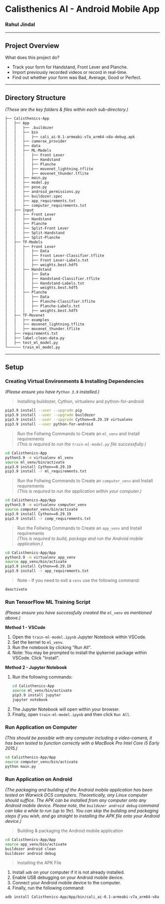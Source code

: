 # Calisthenics AI - Android Mobile App
### Rahul Jindal

---

## Project Overview
What does this project do?
* Track your form for Handstand, Front Lever and Planche.
* Import previously recorded videos or record in real-time.
* Find out whether your form was Bad, Average, Good or Perfect.

---

## Directory Structure
*(These are the key folders & files within each sub-directory.)*

```markdown
├── Calisthenics-App
│   ├── App
│   │   ├── .buildozer
│   │   ├── bin
│   │   │   ├── cali_ai-0.1-armeabi-v7a_arm64-v8a-debug.apk
│   │   ├── camerax_provider
│   │   ├── data
│   │   ├── ML-Models
│   │   │   ├── Front Lever
│   │   │   ├── Handstand
│   │   │   ├── Planche
│   │   │   ├── movenet_lightning.tflite
│   │   │   ├── movenet_thunder.tflite
│   │   ├── main.py
│   │   ├── model.py
│   │   ├── pose.py
│   │   ├── android_permissions.py
│   │   ├── buildozer.spec
│   │   ├── app_requirements.txt
│   │   ├── computer_requirements.txt
│   ├── Input
│   │   ├── Front Lever
│   │   ├── Handstand
│   │   ├── Planche
│   │   ├── Split-Front Lever
│   │   ├── Split-Handstand
│   │   ├── Split-Planche
│   ├── TF-Models
│   │   ├── Front Lever
│   │   │   ├── Data
│   │   │   ├── Front Lever-Classifier.tflite
│   │   │   ├── Front Lever-Labels.txt
│   │   │   ├── weights.best.hdf5
│   │   ├── Handstand
│   │   │   ├── Data
│   │   │   ├── Handstand-Classifier.tflite
│   │   │   ├── Handstand-Labels.txt
│   │   │   ├── weights.best.hdf5
│   │   ├── Planche
│   │   │   ├── Data
│   │   │   ├── Planche-Classifier.tflite
│   │   │   ├── Planche-Labels.txt
│   │   │   ├── weights.best.hdf5
│   ├── TF-Movenet
│   │   ├── examples
│   │   ├── movenet_lightning.tflite
│   │   ├── movenet_thunder.tflite
│   ├── requirements.txt
│   ├── label-clean-data.py
│   ├── test_ml_model.py
└────── train_ml_model.py
```

---

## Setup

### Creating Virtual Environments & Installing Dependencies
*(Please ensure you have `Python 3.9` installed.)*

> Installing buildozer, Cython, virtualenv and python-for-android

```bash
pip3.9 install --user --upgrade pip
pip3.9 install --user --upgrade buildozer 
pip3.9 install --user --upgrade Cython==0.29.19 virtualenv 
pip3.9 install --user python-for-android
```

> Run the Follwing Commands to Create an `ml_venv` and Install requirements \
*(This is required to run the `train-ml-model.py` file successfully.)*

```bash
cd Calisthenics-App
python3.9 -m virtualenv ml_venv
source ml_venv/bin/activate
pip3.9 install Cython==0.29.19
pip3.9 install -r ml_requirements.txt
```

> Run the Follwing Commands to Create an `computer_venv` and Install requirements\
*(This is required to run the application within your computer.)*

```bash
cd Calisthenics-App/App
python3.9 -m virtualenv computer_venv
source computer_venv/bin/activate
pip3.9 install Cython==0.29.19
pip3.9 install -r comp_requirements.txt
```

> Run the Follwing Commands to Create an `app_venv` and Install requirements\
*(This is required to build, package and run the Android mobile application.)*

```bash
cd Calisthenics-App/App
python3.9 -m virtualenv app_venv
source app_venv/bin/activate
pip3.9 install Cython==0.29.19
pip3.9 install -r app_requirements.txt
```

> Note - If you need to exit a `venv` use the following command:
```bash
deactivate
```

### Run TensorFlow ML Training Script
*(Please ensure you have successfully created the `ml_venv` as mentioned above.)*

**Method 1 - VSCode**
1. Open the `train-ml-model.ipynb` Jupyter Notebook within VSCode. 
1. Set the kernel to `ml_venv`. 
1. Run the notebook by clicking "Run All".
1. Note: You may be prompted to install the ipykernel package within VSCode. Click "Install".

**Method 2 - Jupyter Notebook**
1. Run the following commands:
    ```bash
    cd Calisthenics-App
    source ml_venv/bin/activate
    pip3.9 install jupyter
    jupyter notebook
    ```
1. The Jupyter Notebook will open within your browser. 
1. Finally, open `train-ml-model.ipynb` and then click `Run All`.

### Run Application on Computer
*(This should be possible with any computer including a video-camera, it has been tested to function correctly with a MacBook Pro Intel Core i5 Early 2015.)*

```bash
cd Calisthenics-App/App
source computer_venv/bin/activate
python main.py
```

### Run Application on Android
*(The packaging and building of the Android mobile application has been tested on Warwick DCS computers. Theoretically, any Linux computer should suffice. The APK can be installed from any computer onto any Android mobile device. Please note, the `buildozer android debug` command can take a while to run (up to 1hr). You can skip the building and packaging steps if you wish, and go straight to installing the APK file onto your Android device.)*

> Building & packaging the Android mobile application

```bash
cd Calisthenics-App/App
source app_venv/bin/activate
buildozer android clean
buildozer android debug
```

> Installing the APK File

1. Install `adb` on your computer if it is not already installed.
1. Enable USB debugging on your Android mobile device.
1. Connect your Android mobile device to the computer.
1. Finally, run the following command:
```bash
adb install Calisthenics-App/App/bin/cali_ai-0.1-armeabi-v7a_arm64-v8a-debug.apk
```